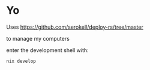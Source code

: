 # Yo

Uses https://github.com/serokell/deploy-rs/tree/master

to manage my computers

enter the development shell with:

```
nix develop
```


